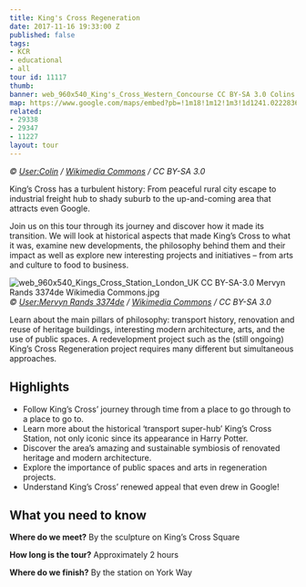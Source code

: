 ```yaml
---
title: King's Cross Regeneration
date: 2017-11-16 19:33:00 Z
published: false
tags:
- KCR
- educational
- all
tour id: 11117
thumb: 
banner: web_960x540_King's_Cross_Western_Concourse CC BY-SA 3.0 Colins Wikimedia Commons.jpg
map: https://www.google.com/maps/embed?pb=!1m18!1m12!1m3!1d1241.0222836115836!2d-0.123693228018611!3d51.53074239951071!2m3!1f0!2f0!3f0!3m2!1i1024!2i768!4f13.1!3m3!1m2!1s0x0%3A0x0!2zNTHCsDMxJzUwLjciTiAwwrAwNycyMi4wIlc!5e0!3m2!1sde!2suk!4v1510861139042
related:
- 29338
- 29347
- 11227
layout: tour
---
```


*&copy; [User:Colin](https://commons.wikimedia.org/wiki/User:Colin) / [Wikimedia Commons](https://commons.wikimedia.org/wiki/Main_Page) / CC BY-SA 3.0*

King’s Cross has a turbulent history: From peaceful rural city escape to industrial freight hub to shady suburb to the up-and-coming area that attracts even Google.

Join us on this tour through its journey and discover how it made its transition. We will look at historical aspects that made King’s Cross to what it was, examine new developments, the philosophy behind them and their impact as well as explore new interesting projects and initiatives – from arts and culture to food to business.

![web_960x540_Kings_Cross_Station_London_UK CC BY-SA-3.0 Mervyn Rands 3374de Wikimedia Commons.jpg](/uploads/web_960x540_Kings_Cross_Station_London_UK%20CC%20BY-SA-3.0%20Mervyn%20Rands%203374de%20Wikimedia%20Commons.jpg)
*&copy; [User:Mervyn Rands 3374de](https://commons.wikimedia.org/wiki/File:Kings_Cross_Station_London_UK.jpg) / [Wikimedia Commons](https://commons.wikimedia.org/wiki/Main_Page) / CC BY-SA 3.0*

Learn about the main pillars of philosophy: transport history, renovation and reuse of heritage buildings, interesting modern architecture, arts, and the use of public spaces. A redevelopment project such as the (still ongoing) King’s Cross Regeneration project requires many different but simultaneous approaches. 

## Highlights
* Follow King’s Cross’ journey through time from a place to go through to a place to go to.
* Learn more about the historical ‘transport super-hub’ King’s Cross Station, not only iconic since its appearance in Harry Potter.
* Discover the area’s amazing and sustainable symbiosis of renovated heritage and modern architecture.
* Explore the importance of public spaces and arts in regeneration projects.
* Understand King’s Cross’ renewed appeal that even drew in Google!

## What you need to know

**Where do we meet?**
By the sculpture on King’s Cross Square

**How long is the tour?**
Approximately 2 hours

**Where do we finish?**
By the station on York Way